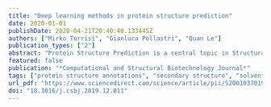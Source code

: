 ```yaml
---
title: "Deep learning methods in protein structure prediction"
date: 2020-01-01
publishDate: 2020-04-21T20:40:40.133445Z
authors: ["Mirko Torrisi", "Gianluca Pollastri", "Quan Le"]
publication_types: ["2"]
abstract: "Protein Structure Prediction is a central topic in Structural Bioinformatics. Since the ’60s statistical methods, followed by increasingly complex Machine Learning and recently Deep Learning methods, have been employed to predict protein structural information at various levels of detail. In this review, we briefly introduce the problem of protein structure prediction and essential elements of Deep Learning (such as Convolutional Neural Networks, Recurrent Neural Networks and basic feed-forward Neural Networks they are founded on), after which we discuss the evolution of predictive methods for one-dimensional and two-dimensional Protein Structure Annotations, from the simple statistical methods of the early days, to the computationally intensive highly-sophisticated Deep Learning algorithms of the last decade. In the process, we review the growth of the databases these algorithms are based on, and how this has impacted our ability to leverage knowledge about evolution and co-evolution to achieve improved predictions. We conclude this review outlining the current role of Deep Learning techniques within the wider pipelines to predict protein structures and trying to anticipate what challenges and opportunities may arise next."
featured: false
publication: "*Computational and Structural Biotechnology Journal*"
tags: ["protein structure annotations", "secondary structure", "solvent accessibility", "torsional angles", "contact density"]
url_pdf: "https://www.sciencedirect.com/science/article/pii/S2001037019304441"
doi: "10.1016/j.csbj.2019.12.011"
---
```


